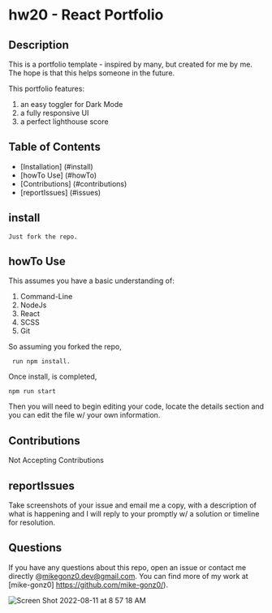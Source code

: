 # hw20 - React Portfolio

## Description

This is a portfolio template - inspired by many, but created for me by me. The hope is that this helps someone in the future.

This portfolio features:

1. an easy toggler for Dark Mode
2. a fully responsive UI
3. a perfect lighthouse score

## Table of Contents

- [Installation] (#install)
- [howTo Use] (#howTo)
- [Contributions] (#contributions)
- [reportIssues] (#issues)

## install

```
Just fork the repo.
```

## howTo Use

This assumes you have a basic understanding of:

1. Command-Line
2. NodeJs
3. React
4. SCSS
5. Git

So assuming you forked the repo,

```
 run npm install.
```

Once install, is completed,

```
npm run start
```

Then you will need to begin editing your code, locate the details section and you can edit the file w/ your own information.

## Contributions

Not Accepting Contributions

## reportIssues

Take screenshots of your issue and email me a copy, with a description of what is happening and I will reply to your promptly w/ a solution or timeline for resolution.

## Questions

If you have any questions about this repo, open an issue or contact me directly @mikegonz0.dev@gmail.com. You can find more of my work at [mike-gonz0] https://github.com/mike-gonz0/).

![Screen Shot 2022-08-11 at 8 57 18 AM](https://user-images.githubusercontent.com/98365942/184140211-9c05f911-1ac7-4a54-bc88-191432f4d674.png)
